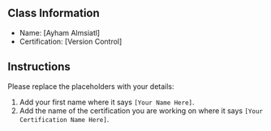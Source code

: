 ## Class Information
- Name: [Ayham Almsiatl]  
- Certification: [Version Control]  

## Instructions
Please replace the placeholders with your details:
1. Add your first name where it says `[Your Name Here]`.  
2. Add the name of the certification you are working on where it says `[Your Certification Name Here]`.  
